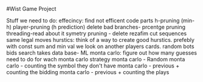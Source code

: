 #Wist Game Project

Stuff we need to do:
effecincy:
    find not efficent code parts
    h-pruning (min-h)
    player-pruning (h prediction) delete bad branches- prcentge pruning
    threading-read about it
    symetry pruning - delete rezafim
    cut sequences
    same legal moves
hurstics:
    think of a way to create good hurstics. prefebly with const sum and min  val
    we look on another players cards.
    random bots bids
    search takes data base- ML
monta carlo:
    figure out how many guesses need to do for wach monta carlo strategy
    monta carlo - Random
    monta carlo - counting the symbol they don't have
    monta carlo - previous + counting the bidding
    monta carlo - previous + counting the plays

